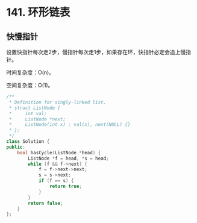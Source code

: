 # 141. 环形链表

## 快慢指针

设置快指针每次走2步，慢指针每次走1步，如果存在环，快指针必定会追上慢指针。

时间复杂度：O(n)。

空间复杂度：O(1)。

```cpp
/**
 * Definition for singly-linked list.
 * struct ListNode {
 *     int val;
 *     ListNode *next;
 *     ListNode(int x) : val(x), next(NULL) {}
 * };
 */
class Solution {
public:
    bool hasCycle(ListNode *head) {
        ListNode *f = head, *s = head;
        while (f && f->next) {
            f = f->next->next;
            s = s->next;
            if (f == s) {
                return true;
            }
        }
        return false;
    }
};
```